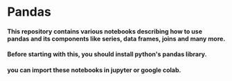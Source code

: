 # Pandas
#### This repository contains various notebooks describing how to use pandas and its components like series, data frames, joins and many more.
#### Before starting with this, you should install python's pandas library.
#### you can import these notebooks in jupyter or google colab.
